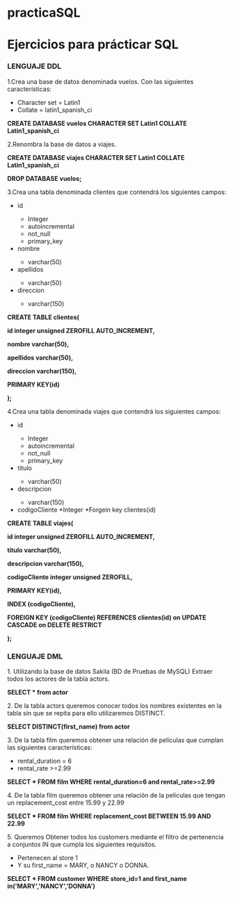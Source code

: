 # practicaSQL
<h1>Ejercicios para prácticar SQL</h1>
	<h3>LENGUAJE DDL</h3>
<p>1.Crea una base de datos denominada vuelos. Con las siguientes características:</p>
<ul>
<li>Character set = Latin1</li>
<li>Collate = latin1_spanish_ci</li>
</ul>
<p><strong>CREATE DATABASE vuelos CHARACTER SET Latin1 COLLATE Latin1_spanish_ci</strong></p>
<p>2.Renombra la base de datos a viajes.</p>

<p><strong>CREATE DATABASE viajes CHARACTER SET Latin1 COLLATE Latin1_spanish_ci</strong></p>
<p><strong>DROP DATABASE vuelos;</strong></p>
<p>3.Crea una tabla denominada clientes que contendrá los siguientes campos:</p>
<ul>
	<li>id</li>
		<ul>		
			<li>Integer</li>
			<li>autoincremental</li>
			<li>not_null</li>
			<li>primary_key</li>
		</ul>
	<li>nombre</li>
		<ul>
			<li>varchar(50)</li>
		</ul>
	<li>apellidos</li>
		<ul>
			<li>varchar(50)</li>
		</ul>
	<li>direccion</li>
		<ul>
		<li>varchar(150)</li>
		</ul>
</ul>

<p><strong>CREATE TABLE clientes(</strong></p>
	<p><strong>id integer unsigned ZEROFILL AUTO_INCREMENT,</strong></p>
    	<p><strong>nombre varchar(50),</strong></p>
	<p><strong>apellidos varchar(50),</strong></p>
	<p><strong>direccion varchar(150),</strong></p>
    	<p><strong>PRIMARY KEY(id)</strong></p>
	<p><strong>);</strong></p>

<p>4.Crea una tabla denominada viajes que contendrá los siguientes campos:</p>
<ul>
	<li>id</li>
	<ul>
		<li>Integer</li>
		<li>autoincremental</li>
		<li>not_null</li>
		<li>primary_key</li>
	</ul>
	<li>titulo</li>
	<ul>
		<li>varchar(50)</li>
	</ul>
	<li>descripcion</li>
	<ul>
		<li>varchar(150)</li>
	</ul>
	<li>codigoCliente *Integer *Forgein key clientes(id)</li>
</ul>

<p><strong>CREATE TABLE viajes(</strong></p>
	<p><strong>id integer unsigned ZEROFILL AUTO_INCREMENT,</strong></p>
    	<p><strong>titulo varchar(50),</strong></p>
	<p><strong>descripcion varchar(150),</strong></p>
    	<p><strong>codigoCliente integer unsigned ZEROFILL,</strong></p>
    	<p><strong>PRIMARY KEY(id),</strong></p>
    	<p><strong>INDEX (codigoCliente),</strong></p>
    	<p><strong>FOREIGN KEY (codigoCliente) REFERENCES clientes(id) on UPDATE CASCADE on DELETE RESTRICT</strong></p>
	<p><strong>);</strong></p>

<h3>LENGUAJE DML</h3>
<p>1. Utilizando la base de datos Sakila (BD de Pruebas de MySQL) Extraer todos los actores de la tabla actors.</p>

<p><strong>SELECT * from actor</strong></p>
	
<p>2. De la tabla actors queremos conocer todos los nombres existentes en la tabla sin que se repita para ello utilizaremos DISTINCT.</p>

<p><strong>SELECT DISTINCT(first_name) from actor</strong></p>

<p>3. De la tabla film queremos obtener una relación de películas que cumplan las siguientes características:</p>
<ul>
<li>rental_duration = 6</li>
<li>rental_rate >=2.99</li>
</ul>
<p><strong>SELECT * FROM film WHERE rental_duration=6 and rental_rate>=2.99</strong></p>
<p>4. De la tabla film queremos obtener una relación de la películas que tengan un replacement_cost entre 15.99 y 22.99</p>

<p><strong>SELECT * FROM film WHERE replacement_cost BETWEEN 15.99 AND 22.99</strong></p>
	

<p>5. Queremos Obtener todos los customers mediante el filtro de pertenencia a conjuntos IN que cumpla los siguientes requisitos.</p>
<ul>
	<li>Pertenecen al store 1</li>
	<li>Y su first_name = MARY, o NANCY o DONNA.</li>
</ul>	
<p><strong>SELECT * FROM customer WHERE store_id=1 and first_name in('MARY','NANCY','DONNA')</strong></p>


